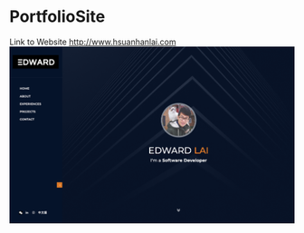 # PortfolioSite
Link to Website http://www.hsuanhanlai.com
![alt text](https://github.com/adwuard/PortfolioSite/blob/master/Screenshoot/Screenshoot.png)
